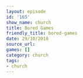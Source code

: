 ```yaml
---
layout: episode
id: '165'
show_name: church
title: Bored Games
friendly_title: bored-games
date: 29/10/2018
source_url: 
games: []
category: church
tags:
- church
---
```

